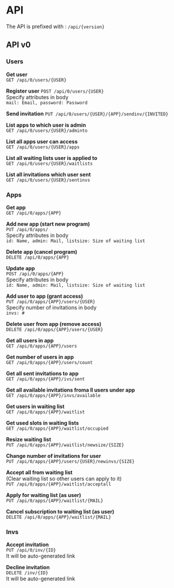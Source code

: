 # API

The API is prefixed with : `/api/{version}`

## API v0

### Users

**Get user**  
`GET /api/0/users/{USER}`

**Register user**
`POST /api/0/users/{USER}`  
Specify attributes in body  
`
mail: Email,
password: Password
`

**Send invitation**
`PUT /api/0/users/{USER}/{APP}/sendinv/{INVITED}`

**List apps to which user is admin**  
`GET /api/0/users/{USER}/adminto`

**List all apps user can access**  
`GET /api/0/users/{USER}/apps`

**List all waiting lists user is applied to**  
`GET /api/0/users/{USER}/waitlists`

**List all invitations which user sent**  
`GET /api/0/users/{USER}/sentinvs`


### Apps

**Get app**  
`GET /api/0/apps/{APP}`

**Add new app (start new program)**  
`PUT /api/0/apps/`  
Specify attributes in body  
`
id: Name,
admin: Mail,
listsize: Size of waiting list
`

**Delete app (cancel program)**  
`DELETE /api/0/apps/{APP}`

**Update app**  
`POST /api/0/apps/{APP}`  
Specify attributes in body  
`
id: Name,
admin: Mail,
listsize: Size of waiting list
`

**Add user to app (grant access)**  
`PUT /api/0/apps/{APP}/users/{USER}`  
Specify number of invitations in body  
`invs: #`

**Delete user from app (remove access)**  
`DELETE /api/0/apps/{APP}/users/{USER}`

**Get all users in app**  
`GET /api/0/apps/{APP}/users`

**Get number of users in app**  
`GET /api/0/apps/{APP}/users/count`

**Get all sent invitations to app**  
`GET /api/0/apps/{APP}/ivs/sent`

**Get all available invitations froma ll users under app**  
`GET /api/0/apps/{APP}/invs/available`

**Get users in waiting list**  
`GET /api/0/apps/{APP}/waitlist`

**Get used slots in waiting lists**  
`GET /api/0/apps/{APP}/waitlist/occupied`

**Resize waiting list**  
`PUT /api/0/apps/{APP}/waitlist/newsize/{SIZE}`

**Change number of invitations for user**  
`PUT /api/0/apps/{APP}/users/{USER}/newinvs/{SIZE}`

**Accept all from waiting list**  
(Clear waiting list so other users can apply to it)  
`PUT /api/0/apps/{APP}/waitlist/acceptall`

**Apply for waiting list (as user)**  
`PUT /api/0/apps/{APP}/waitlist/{MAIL}`

**Cancel subscription to waiting list (as user)**  
`DELETE /api/0/apps/{APP}/waitlist/{MAIL}`



### Invs

**Accept invitation**  
`PUT /api/0/inv/{ID}`  
It will be auto-generated link

**Decline invitation**  
`DELETE /inv/{ID}`  
It will be auto-generated link
